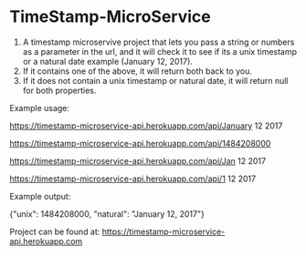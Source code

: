 TimeStamp-MicroService
======================

1. A timestamp microservive project that lets you pass a string or numbers as a parameter in the url, and it will check it to see if its a unix timestamp or a natural date example (January 12, 2017).
2. If it contains one of the above, it will return both back to you.
3. If it does not contain a unix timestamp or natural date, it will return null for both properties.

Example usage:

https://timestamp-microservice-api.herokuapp.com/api/January 12 2017

https://timestamp-microservice-api.herokuapp.com/api/1484208000

https://timestamp-microservice-api.herokuapp.com/api/Jan 12 2017

https://timestamp-microservice-api.herokuapp.com/api/1 12 2017

Example output:

{"unix": 1484208000, "natural": "January 12, 2017"}

Project can be found at: https://timestamp-microservice-api.herokuapp.com
